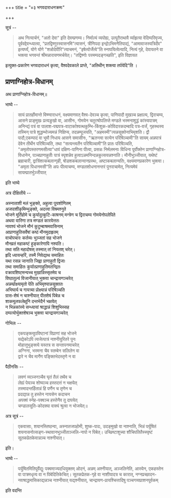 +++
title = "०३ भगवदाराधनक्रमः"

+++

सूत्रं -- 

> अथ नित्यार्चनं, "अतो देवा" इति देवम्प्रणम्य। निर्माल्यं व्यपोह्य, उत्पूतैराथावै र्व्याहृत्या वेदिम्परिमृज्य, पूर्ववद्देवन्ध्यात्वा, "प्रतद्विष्णुरस्वासनमि"त्यासनं, त्रीणिपदा इन्द्रोऽभिमनैतिपाद्यं, "आमावाजस्यत्रिर्देव" इत्यर्घ्यं, योगे योगे "शन्नोदेवीरि"त्याचमनं, "इषेत्वोर्जेत्वे"ति स्नापयित्वेत्यादि, नित्यं गृहे, देवायतने वा भक्त्या भगवन्तं श्रीमन्नारायणमर्चयेत्। "तद्विष्णोः परमम्पदङ्गच्छति", इति विज्ञायत 

इत्युक्त-प्रकारेण भगवदाराधनं कृत्वा, वैश्वदेवकाले प्राप्ते, "अतिथीन् शक्त्या तर्पयेदि"ति । 

## प्राणाग्निहोत्र-विधानम्

अथ प्राणाग्निहोत्र-विधानम्॥

भाष्ये -- 

> सायं प्रातर्होमान्ते विष्ण्वाराधनं, वक्ष्यमाणवत् वैश्व-देवञ्च कृत्वा, पाणिपादौ मुखञ्च प्रक्षाल्य, द्विराचम्य, आसने प्राङ्मुखः प्रत्यङुखो वा, आसीनः, गोमयेन चतुरश्रोपलिप्ते मण्डले भस्मनाशुद्धं कांस्यपात्रम् अनिन्द्यं पत्रं वा पालाश-पद्मपत्र-वाटार्काश्वत्थकुम्भि-किंशुक-कोविदारकदम्बादि पत्र-वर्जं, गृहस्थस्य तस्मिन् पात्रे शुद्धम्भोज्यमन्नं निक्षिप्य, तदन्नम्पूजयति, "अहमस्मी"त्यन्नसूक्तेनाभिमृशति। द्वौ पादौ,एकम्पादं वा भूमौ निधाय आसने समासीनः, "ऋतन्त्वा सत्येन परिषिञ्चामी"ति सायम् अन्नपात्रं देवेन तीर्थेन परिषिञ्चति, तथा "सत्यन्त्वर्तेन परिषिञ्चामी"ति प्रातः परिषिञ्चति, "अमृतोपस्तरणमसीत्या"धावं दक्षिण-पाणिना पीत्वा, प्रसन्नः निर्मलमनाः विधिना पूर्वोक्तेन प्राणाग्निहोत्र-विधानेन, पञ्चप्राणाहुतीः पात्रं स्पृशन्नेव हुत्वाऽन्नमनिन्दन्नकुत्सयन्नश्नाति। मौनीभुञ्जीयात्, यथेष्टं ब्रह्मचारी, द्वात्रिंशत्कबलान्गृही, षोडशकबलान्वानप्रस्थः, अष्टाकबलान्यतिः, वक्ष्यमाणप्रकारेण भुक्त्वा। "अमृता पिधानमसी"ति अपः पीत्वाचम्य, मण्डलशोधनानन्तरं पुनराचामेत्, नित्यमेवं सायम्प्रातर्भुञ्जीयात् 

इति भाष्ये 

अत्र दीक्षितीये --

अस्नाताशी मलं भुङ्क्ते, अहुत्वा पूयशोणितम्  
अजपाशीकृमिम्भुङ्क्ते, अदत्त्वा विषमश्नुते  
भोजने मूर्तिहोमे च कुर्यादुत्कुटि-काषनम्
मन्त्रेण च द्विराचम्य गोमयेनोपलेपिते  
अथवा वारिणा तत्र मण्डलं कारयेत्ततः  
नावश्यं भोजने मौनं कुटुम्बाश्रमवासिनाम्  
आप्राणाहुतिसर्वेषां कष्ठं मौनमुदाहृतम्  
वाचोपचारः कर्तव्यः भुञ्जतां सह भोजने  
मौनव्रतं महाकष्टं हुङ्कारेणापि नश्यति।  
तथा सति महादोषस् तस्मात् तां नियतश् चरेत्।  
हृदि ध्यायन्हरिं, तस्मै निवेद्याथ समाहितः  
यथा रसन्न जानाति जिह्वा प्राणाहुतौ द्विजाः  
तथा समाहितः कुर्यात्प्राणाहुतिमतन्द्रितः  
वक्रावशिष्टमन्यच्च मुखान्निस्सृतमेव च  
विष्ठातुल्यं विजानीयात् भुक्त्वा चान्द्रायणञ्चरेत्  
अन्नम्प्रोक्ष्यामृतो पेति अभिमृश्यान्नसूक्ततः  
अभिघार्य च गायत्र्या प्रोक्ष्यान्नं परिषिञ्चति  
ग्रास-शेषं न चाश्नीयात् पीतशेषं पिबेन्न च  
शाकमूलफलेक्षूनि दन्तभेदैर्न भक्षयेत्  
न भिन्नकांस्ये सन्ध्यायां श्राद्धान्नं शिशुभिस्सह  
दम्पत्योर्भुक्तशेषञ्च भुक्त्वा चान्द्रायणञ्चरेत् 

गोभिलः --

> एकपङ्क्त्युपविष्टानां विप्राणां सह भोजने  
यद्येकोऽपि त्यजेत्पात्रं नाश्नीयुरितरे पुनः  
मोहात्तुभुङ्क्त्ये यस्तत्र स सन्तापनमाचरेत्  
अग्निना, भस्मना चैव स्तम्बेन सलिलेन वा  
द्वारे न चैव मार्गेण पङ्क्तिभेदस्तृणे न वा 

पैठीनसिः --

> लवणं व्यञ्जनञ्चैव घृतं तैलं तथैव च  
लेह्यं पेयञ्च शोष्यञ्च हस्तदत्तं न भक्षयेत्  
तस्मादन्तर्हितान्नं हि पर्णेन च तृणेन च  
प्रदद्यान्न तु हस्तेन नायसेन कदाचन  
अपक्वं स्नेह-पक्वञ्च हस्तेनैव तु दापयेत्  
चण्डालसूति-कोदक्या वाक्यं श्रुत्वा न भोजयेत्॥ 

अत्र सूत्रं -- 

> एकवासाः, शयानस्तिष्ठन्वा, अस्नातजपहोमी, शुष्क-पादः, उदङ्मुखो वा नाश्नाति, भिन्नं पर्युषितं शयनासनोत्सङ्ग-स्थावानभुञ्जीताञ्जलि-नापो न पिबेत्। उच्छिष्टाशुच्या शौचिपतितैस्स्पृष्टं सूतकप्रेतकेवान्नञ्च नाश्नीयात्। 

इति।  

भाष्ये -- 

> पर्युषितमितिपूर्वेद्युः पक्वमाज्यदधियुक्तम् ओदनं, अन्नम् अश्नीयात्, अञ्जलिनेति, आस्येन, एकहस्तेन वा पात्रमधृत्य वा न पिबेदितिकेचित्। सूतकप्रेतक-गृहे वा नाशीयादत्र च कारात्, नग्नप्रच्छादन-नवश्राद्धमासिकाद्यन्नञ्च नाश्नीयात् यद्यश्नीयात्, चान्द्रायण-प्रायश्चित्तादिषु पञ्चगव्यप्राशनपूर्वकम् 

इति वदन्ति